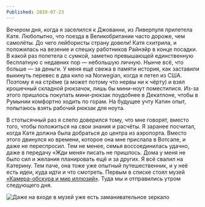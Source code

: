 ```yaml
---
Published: 2019-07-23
---
```

Вечером дня, когда я заселился к Джованни, из Ливерпуля прилетела Катя. Любопытно, что поезда в Великобритании часто дороже, чем самолёты. До чего лейбористы страну довели! 
Катя схитрила,  и положилась на везение и спешку работников Райнэйр в конце посадки. В какой раз полетела с сумкой, заметно превышающей единственную бесплатную с недавних пор — небольшую личную. Нынче всё, что больше — за деньги. У меня ещё свежа в памяти история, как заставили выкинуть перевес в два кило на Norwegian, когда я летел из США.  Поэтому я на стрёме (а может потому что нервы ни к чёрту) и взял крошечный складной рюкзачок, лишь бы мини-ноут поместилися. Из-за этого пришлось покупать мини-рюкзак поудобнее в Декатлоне, чтобы в Румынии комфортно ходить по горам. На будущее учту Катин опыт, попытаюсь взять рабочий рюкзак для ноута.

В стотысячный раз я слепо доверился тому, что мне говорят, вместо того, чтобы положиться на свои знания и расчёты. Я заранее посчитал, когда Катя должна была добраться до центра из аэропорта. Вместо этого двинулся ко времени, которое она мне прислала в Вотсапе, и даже не переспросил. Тем не менее, семья воссоединилась удачно, даже в передачу «Жди меня» писать не пришлось. Дома у меня не было сил и желания планировать ещё и за других. Я всё свалил на Катерину. Тем паче, она тоже уже опытный путешественник, и у неё есть идеи, куда идти и что смотреть. Первым в списке стоял музей  [«Камера-обскура и мир иллюзий»](https://www.camera-obscura.co.uk/). Туда мы и отправились утром следующего дня.

![Даже на входе в музей уже есть заманивательное зеркало](https://lh3.googleusercontent.com/RsDwQFr0sXXtprjbpDrqCnkywbT5eFpywk9Cna4SM-okxCiA9DJM7M95OrRto0zfsl9wRkWsIzZXR9dxges=w500-no-tmp.jpg)
<div style='text-align:center>Даже около входа в музей уже есть заманивательное зеркало</div>

Музей, он же аттракцион, один из самых старых в городе, аж с 1835 года. Посвещён оптическим иллюзиям. Тема и так популярная, а для меня и вовсе близка. Когнитивные искажения, баги прошивки нашего мозга — что может быть занятнее. Я себя обычно и так чувствую одним большим глюком, а тут мне официально расскажут, что почём. Музей находится прямо в центре, и поэтому довольно плотно скомпонован в пять этажей. С туалетом на полуторном, чтобы зря места не терять. 

Билет мы купили прямо на месте. Дизайнер Лебедев постоянно упоминает, что везде и всё надо проверять на промо коды —мало ли. Я так и сделал, и сначала мне показалось, что можно было съэкономить фунт — не так плохо за пару минут возни. Однако, не вышло. Вход, если что, стоит 16 фунтов. Цены на такие штуки здесь очень злые, разве что доброе правительство сделает бесплатным музей-другой.

Любопытно, что билет в мир иллюзий работает, как в ночном клубе или на фестивале. Ставят печать антихриста на ладошку. Это чтобы можно было, когда вконец устанешь, выйти, перекусить и отдохнуть — и обратно, в мир чудес. Я не припомню, чтобы такое мне в музее встречалось.

Камера-обскура — это самый просто вид устройства вроде фотокамеры, только без фиксации изображения. Последние годы идея стала популярна под именем пинхола — фотокамеры из спичечной коробки.

Само устройство, давшее имя музею, находится на шестом этаже. Фоткать его нельзя, можно только описать, хотя нынешнего человека, избалованного смартфонами, трудно такой штукой изумить. Одно меня приятно удивило — возможность панорамного обзора. 

На верхнем этаже ещё и ништяковый видон на Эдинбург. Катя по старой привычке полезла на стену, чтобы сделать крутую фоту, но смотритель её спалил. Кстати, не забывайте, что все фото в моём блоге кликабельны.

![enter image description here](https://lh3.googleusercontent.com/K2e93YfrN47yM7Ic1xx2TSWSpjxd7zx4fJtOVBGiVGOZ66NwAY_TumOV0Nb7d7ZaHDEeZhaiVikepHJ58WU=w500-no-tmp.jpg)

Впрчоем, внутри музея я много фоток не делал. На то они и иллюзии, что надо втыкать своими глазами (и мозгами). Музей мне понравился, самый нескучный из всех, где я был в последнее время. Обычно музеи — склад старого хлама. Даже самый терпеливый человек через час уже мычит, чтобы выпустили на свежий воздух. Тут же гораздо бодрее — корм для глаз, как выражается мой друг. Искрит — так выражаюсь я. Пояснить, почему, смогу только в личной беседе.

![enter image description here](https://lh3.googleusercontent.com/nOwUhHXlIsyw90G6NHSA2uoAtjfjT0Q2KtgExHb3O-CL560DUSN5ICJOR2UChItQCAL4Iw21T8MtOVLBtBI=w500-no-tmp.jpg)


![enter image description here](https://lh3.googleusercontent.com/xq88PcimXQU8VUtK4wj408Vhz8h1OVCfFCokm60hzBImI45eFgFH0nLPL_KbBMIa2LcHXkmOwNjBlwrsZJo=w500-no-tmp.jpg)

![enter image description here](https://lh3.googleusercontent.com/c9NXc8TkXPXfBWU0iBqj5zWUtkYv5VpyViqDXPQaNdaG0hnHx5Xw9YjVZcwYxm7RZL8P8nrKRRpAlxMBByY=w500-no-tmp.jpg)

Кроме всяких статических иллюзий, в обскуре есть так же здоровый такой крутящийся тоннель

![enter image description here](https://lh3.googleusercontent.com/DYEMCsw6cd16JB-TkvEkDpKpYh-A6ZNeOSggc1ugve9c2KIG27WqzkccOB29lHhmroAE3FfYbApPHgv2wcA=w500-no-tmp.jpg)

![enter image description here](https://lh3.googleusercontent.com/RyiSSYavVlLZ-VQan6gGGMMopa05ShHJI6VuOSl9UXQwPHuRWSBNwmOFuv7aLuKL00bRZDgnNC9R6TpfgQ8=w500-no-tmp.jpg)

<video width="100%" src=https://radar.lv/files/Scotland13-1.mp4" controls>
Иллюзий в музее довольно много, и некоторые я раньше не видел, и даже не представлял, что есть такие хитрые. Мне, кстати, удалось впервые в жизни увидеть стереокартинку из мелких элементов. Такие часто публикуют в журналах, но до этого у меня с ними дружбы не было. А тут прям сразу. Очень забавно — рядом люди ходят, и у них не получается, а я стою и прусь. Работник музея говорит, самому полгода понадобилось, чтобы проняло.

![enter image description here](https://lh3.googleusercontent.com/1ldkFUOWy9RJkS6c0Sw7zxdhOoYQqaTzhqDNLmFZ8-aczLUXblpVFkQiP-pyBhiWpUt-bJdszzoC3ZMtWlg=w500-no-tmp.jpg)

<!--stackedit_data:
eyJoaXN0b3J5IjpbLTc5NjAwNDYxNCw5MzE5ODM1NTUsLTg3MD
A5MzEyOCw5NzYyNDEwMzEsMTE2NDUwNTAwNV19
-->